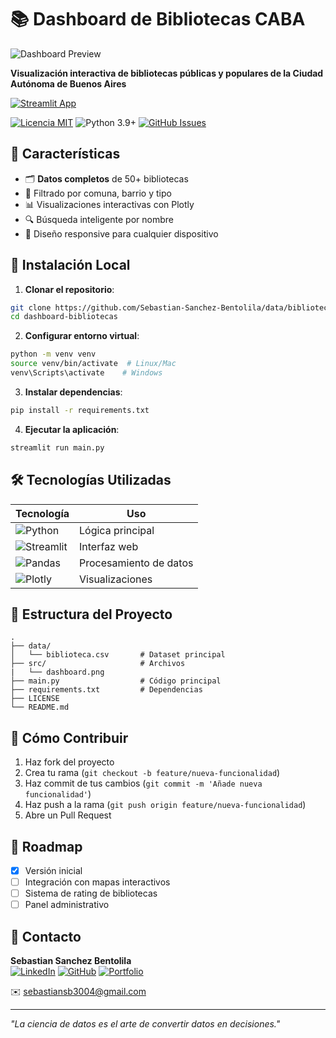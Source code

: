 # 📚 Dashboard de Bibliotecas CABA

![Dashboard Preview](https://github.com/Sebastian-Sanchez-Bentolila/data/tree/main/Bibliotecas/src/dashboard.png) 

**Visualización interactiva de bibliotecas públicas y populares de la Ciudad Autónoma de Buenos Aires**

[![Streamlit App](https://static.streamlit.io/badges/streamlit_badge_black_white.svg)](https://bibliotecas-CABA.streamlit.app/) 

[![Licencia MIT](https://img.shields.io/badge/Licencia-MIT-blue.svg)](LICENSE)
![Python 3.9+](https://img.shields.io/badge/Python-3.9%2B-blue)
[![GitHub Issues](https://img.shields.io/github/issues/tuusuario/turepo)](https://github.com/tuusuario/turepo/issues)

## 🌟 Características

- 🗂️ **Datos completos** de 50+ bibliotecas
- 📍 Filtrado por comuna, barrio y tipo
- 📊 Visualizaciones interactivas con Plotly
- 🔍 Búsqueda inteligente por nombre
- 📱 Diseño responsive para cualquier dispositivo

## 🚀 Instalación Local

1. **Clonar el repositorio**:
```bash
git clone https://github.com/Sebastian-Sanchez-Bentolila/data/bibliotecas.git
cd dashboard-bibliotecas
```

2. **Configurar entorno virtual**:
```bash
python -m venv venv
source venv/bin/activate  # Linux/Mac
venv\Scripts\activate    # Windows
```

3. **Instalar dependencias**:
```bash
pip install -r requirements.txt
```

4. **Ejecutar la aplicación**:
```bash
streamlit run main.py
```

## 🛠️ Tecnologías Utilizadas

| Tecnología | Uso |
|------------|-----|
| ![Python](https://img.shields.io/badge/Python-3776AB?logo=python&logoColor=white) | Lógica principal |
| ![Streamlit](https://img.shields.io/badge/Streamlit-FF4B4B?logo=Streamlit&logoColor=white) | Interfaz web |
| ![Pandas](https://img.shields.io/badge/Pandas-150458?logo=pandas&logoColor=white) | Procesamiento de datos |
| ![Plotly](https://img.shields.io/badge/Plotly-3F4F75?logo=plotly) | Visualizaciones |

## 📂 Estructura del Proyecto

```
.
├── data/
│   └── biblioteca.csv       # Dataset principal
├── src/                     # Archivos
|   └── dashboard.png        
├── main.py                  # Código principal
├── requirements.txt         # Dependencias
├── LICENSE
└── README.md
```

## 🤝 Cómo Contribuir

1. Haz fork del proyecto
2. Crea tu rama (`git checkout -b feature/nueva-funcionalidad`)
3. Haz commit de tus cambios (`git commit -m 'Añade nueva funcionalidad'`)
4. Haz push a la rama (`git push origin feature/nueva-funcionalidad`)
5. Abre un Pull Request

## 📌 Roadmap

- [x] Versión inicial
- [ ] Integración con mapas interactivos
- [ ] Sistema de rating de bibliotecas
- [ ] Panel administrativo

## 📧 Contacto

**Sebastian Sanchez Bentolila**  
[![LinkedIn](https://img.shields.io/badge/LinkedIn-0077B5?logo=linkedin)](https://www.linkedin.com/in/sebastian-sanchez-bentolila/)
[![GitHub](https://img.shields.io/badge/GitHub-181717?logo=github)](https://github.com/Sebastian-Sanchez-Bentolila)
[![Portfolio](https://img.shields.io/badge/Portfolio-FF5722?logo=)](https://sebastian-sanchez-bentolila.netlify.app/)

✉️ sebastiansb3004@gmail.com

---

*"La ciencia de datos es el arte de convertir datos en decisiones."* 
